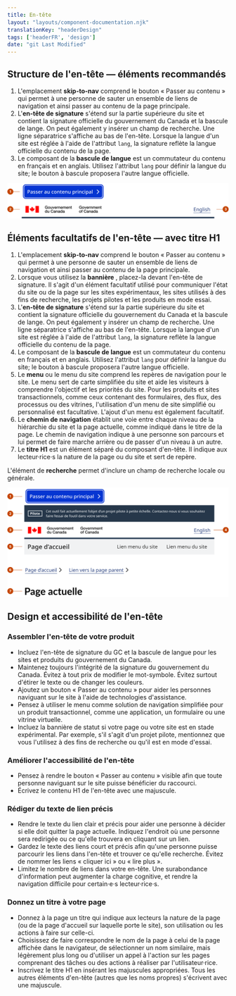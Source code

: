 ```yaml
---
title: En-tête
layout: "layouts/component-documentation.njk"
translationKey: "headerDesign"
tags: ['headerFR', 'design']
date: "git Last Modified"
---
```


## Structure de l'en-tête — éléments recommandés

<ol class="anatomy-list">
  <li>L'emplacement <strong>skip-to-nav</strong> comprend le bouton « Passer au contenu » qui permet à une personne de sauter un ensemble de liens de navigation et ainsi passer au contenu de la page principale.</li>
  <li>L'<strong>en-tête de signature</strong> s'étend sur la partie supérieure du site et contient la signature officielle du gouvernement du Canada et la bascule de lange. On peut également y insérer un champ de recherche. Une ligne séparatrice s'affiche au bas de l'en-tête. Lorsque la langue d'un site est réglée à l'aide de l'attribut <code>lang</code>, la signature reflète la langue officielle du contenu de la page.</li>
  <li>Le composant de la <strong>bascule de langue</strong> est un commutateur du contenu en français et en anglais. Utilisez l'attribut <code>lang</code> pour définir la langue du site; le bouton à bascule proposera l'autre langue officielle.</li>
</ol>

<img class="b-sm b-default mb-500 p-400" src="/images/fr/components/anatomy/gcds-header-anatomy-recommended.svg" alt="L'anatomie des composants entête et menu du site identifiants le lien passer au contenu, et l'entête du gouvernement du Canada."/>

## Éléments facultatifs de l'en-tête — avec titre H1

<ol class="anatomy-list">
  <li>L'emplacement <strong>skip-to-nav</strong> comprend le bouton « Passer au contenu » qui permet à une personne de sauter un ensemble de liens de navigation et ainsi passer au contenu de la page principale.</li>
  <li>Lorsque vous utilisez la <strong>bannière</strong> , placez-la devant l'en-tête de signature. Il s'agit d'un élément facultatif utilisé pour communiquer l'état du site ou de la page sur les sites expérimentaux, les sites utilisés à des fins de recherche, les projets pilotes et les produits en mode essai.</li>
  <li>L'<strong>en-tête de signature</strong> s'étend sur la partie supérieure du site et contient la signature officielle du gouvernement du Canada et la bascule de lange. On peut également y insérer un champ de recherche. Une ligne séparatrice s'affiche au bas de l'en-tête. Lorsque la langue d'un site est réglée à l'aide de l'attribut <code>lang</code>, la signature reflète la langue officielle du contenu de la page.</li>
  <li>Le composant de la <strong>bascule de langue</strong> est un commutateur du contenu en français et en anglais. Utilisez l'attribut <code>lang</code> pour définir la langue du site; le bouton à bascule proposera l'autre langue officielle.</li>
  <li>Le <strong>menu</strong> ou le menu du site comprend les repères de navigation pour le site. Le menu sert de carte simplifiée du site et aide les visiteurs à comprendre l'objectif et les priorités du site. Pour les produits et sites transactionnels, comme ceux contenant des formulaires, des flux, des processus ou des vitrines, l'utilisation d'un menu de site simplifié ou personnalisé est facultative. L'ajout d'un menu est également facultatif.</li>
  <li>Le <strong>chemin de navigation</strong> établit une voie entre chaque niveau de la hiérarchie du site et la page actuelle, comme indiqué dans le titre de la page. Le chemin de navigation indique à une personne son parcours et lui permet de faire marche arrière ou de passer d'un niveau à un autre.</li>
  <li>Le <strong>titre H1</strong> est un élément séparé du composant d'en-tête. Il indique aux lecteur·rice·s la nature de la page ou du site et sert de repère.</li>
</ol>

L'élément de **recherche** permet d'inclure un champ de recherche locale ou générale.

<img class="b-sm b-default mb-500 p-400" src="/images/fr/components/anatomy/gcds-header-anatomy-optional.svg" alt="L'anatomie des composants entête et menu du site identifiants le lien passer au contenu, la bannière de phase, l'entête du gouvernement du Canada et le menu du site."/>

## Design et accessibilité de l'en-tête

### Assembler l'en-tête de votre produit

- Incluez l'en-tête de signature du GC et la bascule de langue pour les sites et produits du gouvernement du Canada.
- Maintenez toujours l'intégrité de la signature du gouvernement du Canada. Évitez à tout prix de modifier le mot-symbole. Évitez surtout d'étirer le texte ou de changer les couleurs.
- Ajoutez un bouton « Passer au contenu » pour aider les personnes naviguant sur le site à l'aide de technologies d'assistance.
- Pensez à utiliser le menu comme solution de navigation simplifiée pour un produit transactionnel, comme une application, un formulaire ou une vitrine virtuelle.
- Incluez la bannière de statut si votre page ou votre site est en stade expérimental. Par exemple, s'il s'agit d'un projet pilote, mentionnez que vous l'utilisez à des fins de recherche ou qu'il est en mode d'essai.

### Améliorer l'accessibilité de l'en-tête

- Pensez à rendre le bouton « Passer au contenu » visible afin que toute personne naviguant sur le site puisse bénéficier du raccourci.
- Écrivez le contenu H1 de l'en-tête avec une majuscule.

### Rédiger du texte de lien précis

- Rendre le texte du lien clair et précis pour aider une personne à décider si elle doit quitter la page actuelle. Indiquez l'endroit où une personne sera redirigée ou ce qu'elle trouvera en cliquant sur un lien.
- Gardez le texte des liens court et précis afin qu'une personne puisse parcourir les liens dans l'en-tête et trouver ce qu'elle recherche. Évitez de nommer les liens « cliquer ici » ou « lire plus ».
- Limitez le nombre de liens dans votre en-tête. Une surabondance d'information peut augmenter la charge cognitive, et rendre la navigation difficile pour certain·e·s lecteur·rice·s.

### Donnez un titre à votre page

- Donnez à la page un titre qui indique aux lecteurs la nature de la page (ou de la page d'accueil sur laquelle porte le site), son utilisation ou les actions à faire sur celle-ci.
- Choisissez de faire correspondre le nom de la page à celui de la page affichée dans le navigateur, de sélectionner un nom similaire, mais légèrement plus long ou d'utiliser un appel à l'action sur les pages comprenant des tâches ou des actions à réaliser par l'utilisateur·rice.
- Inscrivez le titre H1 en insérant les majuscules appropriées. Tous les autres éléments d'en-tête (autres que les noms propres) s'écrivent avec une majuscule.

